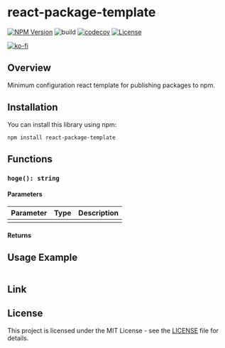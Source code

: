 # react-package-template

[![NPM Version](https://img.shields.io/npm/v/react-package-template?logo=npm)](https://www.npmjs.com/package/react-package-template)
![build](https://github.com/ryohidaka/react-package-template/workflows/Build/badge.svg)
[![codecov](https://codecov.io/gh/ryohidaka/react-package-template/graph/badge.svg?token=RHP9TB2F51)](https://codecov.io/gh/ryohidaka/react-package-template)
[![License](https://img.shields.io/badge/license-MIT-blue.svg)](https://opensource.org/licenses/MIT)

[![ko-fi](https://ko-fi.com/img/githubbutton_sm.svg)](https://ko-fi.com/B0B6TVH92)

## Overview

Minimum configuration react template for publishing packages to npm.

## Installation

You can install this library using npm:

```shell
npm install react-package-template
```

## Functions

### `hoge(): string`

#### Parameters

| Parameter | Type | Description |
| --------- | ---- | ----------- |
|           |      |             |

#### Returns

## Usage Example

```ts

```

## Link

## License

This project is licensed under the MIT License - see the [LICENSE](LICENSE) file for details.
